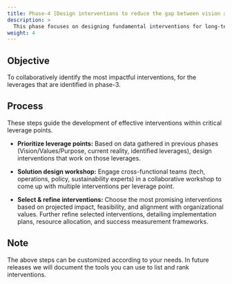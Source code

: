 ```yaml
---
title: Phase-4 [Design interventions to reduce the gap between vision and current reality]
description: >
  This phase focuses on designing fundamental interventions for long-term impact, to address the leverage points identified in Phase-3. The goal is to bridge the gap between the sustainability vision and current reality through interventions that have a long term impact.
weight: 4
---
```


## Objective

To collaboratively identify the most impactful interventions, for the leverages that are identified in phase-3. 
 

## Process

These steps guide the development of effective interventions within critical leverage points.

- **Prioritize leverage points:** Based on data gathered in previous phases (Vision/Values/Purpose, current reality, identified leverages), design interventions that work on those leverages. 

- **Solution design workshop:** Engage cross-functional teams (tech, operations, policy, sustainability experts) in a collaborative workshop to come up with multiple interventions per leverage point.

- **Select & refine interventions:** Choose the most promising interventions based on projected impact, feasibility, and alignment with organizational values. Further refine selected interventions, detailing implementation plans, resource allocation, and success measurement frameworks.

## Note

The above steps can be customized according to your needs. In future releases we will document the tools you can use to list and rank interventions.



